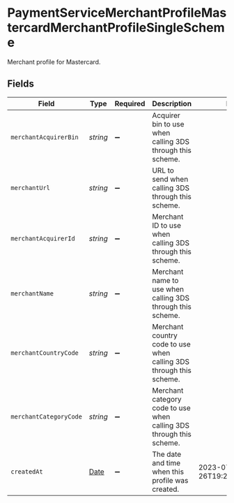 # PaymentServiceMerchantProfileMastercardMerchantProfileSingleScheme

Merchant profile for Mastercard.


## Fields

| Field                                                                                         | Type                                                                                          | Required                                                                                      | Description                                                                                   | Example                                                                                       |
| --------------------------------------------------------------------------------------------- | --------------------------------------------------------------------------------------------- | --------------------------------------------------------------------------------------------- | --------------------------------------------------------------------------------------------- | --------------------------------------------------------------------------------------------- |
| `merchantAcquirerBin`                                                                         | *string*                                                                                      | :heavy_minus_sign:                                                                            | Acquirer bin to use when calling 3DS through this scheme.                                     |                                                                                               |
| `merchantUrl`                                                                                 | *string*                                                                                      | :heavy_minus_sign:                                                                            | URL to send when calling 3DS through this scheme.                                             |                                                                                               |
| `merchantAcquirerId`                                                                          | *string*                                                                                      | :heavy_minus_sign:                                                                            | Merchant ID to use when calling 3DS through this scheme.                                      |                                                                                               |
| `merchantName`                                                                                | *string*                                                                                      | :heavy_minus_sign:                                                                            | Merchant name to use when calling 3DS through this scheme.                                    |                                                                                               |
| `merchantCountryCode`                                                                         | *string*                                                                                      | :heavy_minus_sign:                                                                            | Merchant country code to use when calling 3DS through this scheme.                            |                                                                                               |
| `merchantCategoryCode`                                                                        | *string*                                                                                      | :heavy_minus_sign:                                                                            | Merchant category code to use when calling 3DS through this scheme.                           |                                                                                               |
| `createdAt`                                                                                   | [Date](https://developer.mozilla.org/en-US/docs/Web/JavaScript/Reference/Global_Objects/Date) | :heavy_minus_sign:                                                                            | The date and time when this profile was created.                                              | 2023-07-26T19:23:00.000+00:00                                                                 |